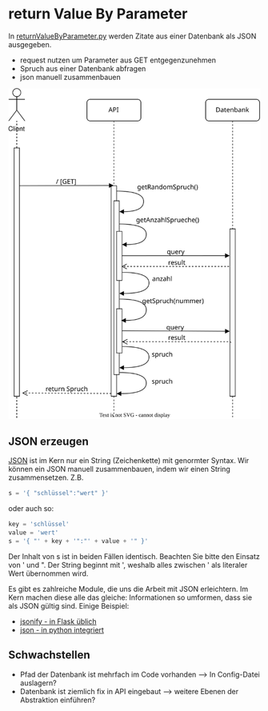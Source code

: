 # return Value By Parameter
In [returnValueByParameter.py](returnValueByParameter.py) werden Zitate aus einer Datenbank als JSON ausgegeben.
- request nutzen um Parameter aus GET entgegenzunehmen
- Spruch aus einer Datenbank abfragen
- json manuell zusammenbauen

![UML-Sequence Diagramm](returnValueByParameter.drawio.svg)

## JSON erzeugen
[JSON](https://de.wikipedia.org/wiki/JavaScript_Object_Notation) ist im Kern nur ein String (Zeichenkette) mit genormter Syntax. Wir können ein JSON manuell zusammenbauen, indem wir einen String zusammensetzen. Z.B.
```python
s = '{ "schlüssel":"wert" }'
```
oder auch so:
```python
key = 'schlüssel'
value = 'wert'
s = '{ "' + key + '":"' + value + '" }'
```
Der Inhalt von s ist in beiden Fällen identisch. Beachten Sie bitte den Einsatz von ' und ". Der String beginnt mit ', weshalb alles zwischen ' als literaler Wert übernommen wird.

Es gibt es zahlreiche Module, die uns die Arbeit mit JSON erleichtern. Im Kern machen diese alle das gleiche: Informationen so umformen, dass sie als JSON gültig sind. Einige Beispiel: 
- [jsonify - in Flask üblich](https://www.educba.com/flask-jsonify/)
- [json - in python integriert](https://www.w3schools.com/python/python_json.asp)



## Schwachstellen
- Pfad der Datenbank ist mehrfach im Code vorhanden --> In Config-Datei auslagern?
- Datenbank ist ziemlich fix in API eingebaut --> weitere Ebenen der Abstraktion einführen?